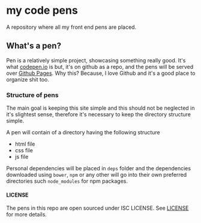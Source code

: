 # my code pens

A repository where all my front end pens are placed.

## What's a pen?
Pen is a relatively simple project, showcasing something really good. It's what [codepen.io](https://codepen.io) is but, it's on github as a repo, and the pens will be served over [Github Pages](https://pages.github.com). Why this? Because, I love Github and it's a good place to organize shit too. 

### Structure of pens

The main goal is keeping this site simple and this should not be neglected in it's slightest sense, therefore it's necessary to keep the directory structure simple.

A pen will contain of a directory having the following structure

- html file
- css file
- js file

Personal dependencies will be placed in `deps` folder and the dependencies downloaded using `bower`, `npm` or any other will go into their own preferred directories such `node_modules` for npm packages.

#### LICENSE
The pens in this repo are open sourced under ISC LICENSE. See [LICENSE](LICENSE) for more details.